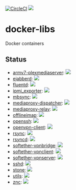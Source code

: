 [![CircleCI](https://circleci.com/gh/mitsutaka/docker-libs.svg?style=svg)](https://circleci.com/gh/mitsutaka/docker-libs)
![](https://github.com/mitsutaka/docker-libs/workflows/main/badge.svg)


# docker-libs

Docker containers

## Status

- [armv7-plexmediaserver](https://cloud.docker.com/repository/docker/mitsutaka/armv7-plexmediaserver): ![](https://img.shields.io/docker/pulls/mitsutaka/armv7-plexmediaserver.svg)
- [ejabberd](https://cloud.docker.com/repository/docker/mitsutaka/ejabberd): ![](https://img.shields.io/docker/pulls/mitsutaka/ejabberd.svg)
- [fluentd](https://cloud.docker.com/repository/docker/mitsutaka/fluentd): ![](https://img.shields.io/docker/pulls/mitsutaka/fluentd.svg)
- [ipmi_exporter](https://cloud.docker.com/repository/docker/mitsutaka/ipmi_exporter): ![](https://img.shields.io/docker/pulls/mitsutaka/ipmi_exporter.svg)
- [mbsync](https://cloud.docker.com/repository/docker/mitsutaka/mbsync): ![](https://img.shields.io/docker/pulls/mitsutaka/mbsync.svg)
- [mediaproxy-dispatcher](https://cloud.docker.com/repository/docker/mitsutaka/mediaproxy-dispatcher): ![](https://img.shields.io/docker/pulls/mitsutaka/mediaproxy-dispatcher.svg)
- [mediaproxy-relay](https://cloud.docker.com/repository/docker/mitsutaka/mediaproxy-relay): ![](https://img.shields.io/docker/pulls/mitsutaka/mediaproxy-relay.svg)
- [offlineimap](https://cloud.docker.com/repository/docker/mitsutaka/offlineimap): ![](https://img.shields.io/docker/pulls/mitsutaka/offlineimap.svg)
- [openssh](https://cloud.docker.com/repository/docker/mitsutaka/openssh): ![](https://img.shields.io/docker/pulls/mitsutaka/openssh.svg)
- [openvpn-client](https://cloud.docker.com/repository/docker/mitsutaka/openvpn-client): ![](https://img.shields.io/docker/pulls/mitsutaka/openvpn-client.svg)
- [rsync](https://cloud.docker.com/repository/docker/mitsutaka/rsync): ![](https://img.shields.io/docker/pulls/mitsutaka/rsync.svg)
- [rsyncd](https://cloud.docker.com/repository/docker/mitsutaka/rsyncd): ![](https://img.shields.io/docker/pulls/mitsutaka/rsyncd.svg)
- [softether-vpnbridge](https://cloud.docker.com/repository/docker/mitsutaka/softether-vpnbridge): ![](https://img.shields.io/docker/pulls/mitsutaka/softether-vpnbridge.svg)
- [softether-vpnclient](https://cloud.docker.com/repository/docker/mitsutaka/softether-vpnclient): ![](https://img.shields.io/docker/pulls/mitsutaka/softether-vpnclient.svg)
- [softether-vpnserver](https://cloud.docker.com/repository/docker/mitsutaka/softether-vpnserver): ![](https://img.shields.io/docker/pulls/mitsutaka/softether-vpnserver.svg)
- [sshd](https://cloud.docker.com/repository/docker/mitsutaka/sshd): ![](https://img.shields.io/docker/pulls/mitsutaka/sshd.svg)
- [stone](https://cloud.docker.com/repository/docker/mitsutaka/stone): ![](https://img.shields.io/docker/pulls/mitsutaka/stone.svg)
- [utils](https://cloud.docker.com/repository/docker/mitsutaka/utils): ![](https://img.shields.io/docker/pulls/mitsutaka/utils.svg)
- [znc](https://cloud.docker.com/repository/docker/mitsutaka/znc): ![](https://img.shields.io/docker/pulls/mitsutaka/znc.svg)
